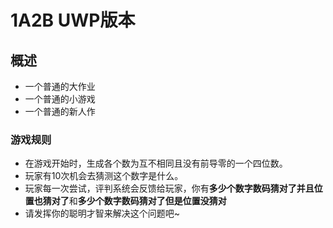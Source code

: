 # 1A2B UWP版本

## 概述
- 一个普通的大作业
- 一个普通的小游戏
- 一个普通的新人作


### 游戏规则
- 在游戏开始时，生成各个数为互不相同且没有前导零的一个四位数。
- 玩家有10次机会去猜测这个数字是什么。
- 玩家每一次尝试，评判系统会反馈给玩家，你有**多少个数字数码猜对了并且位置也猜对了**和**多少个数字数码猜对了但是位置没猜对**
- 请发挥你的聪明才智来解决这个问题吧~

